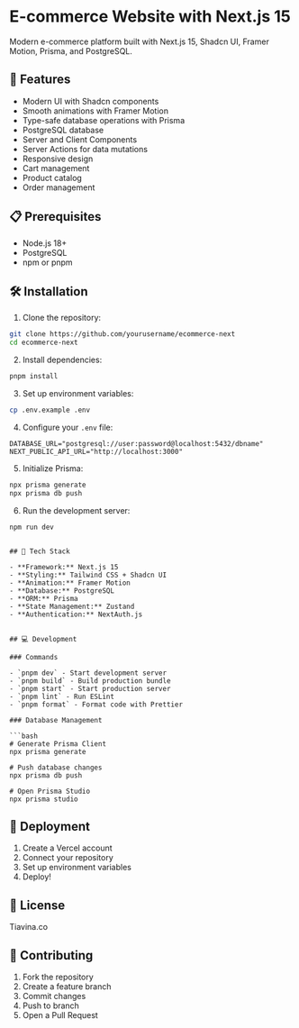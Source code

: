 # E-commerce Website with Next.js 15

Modern e-commerce platform built with Next.js 15, Shadcn UI, Framer Motion, Prisma, and PostgreSQL.

## 🚀 Features

- Modern UI with Shadcn components
- Smooth animations with Framer Motion
- Type-safe database operations with Prisma
- PostgreSQL database
- Server and Client Components
- Server Actions for data mutations
- Responsive design
- Cart management
- Product catalog
- Order management

## 📋 Prerequisites

- Node.js 18+
- PostgreSQL
- npm or pnpm

## 🛠️ Installation

1. Clone the repository:
```bash
git clone https://github.com/yourusername/ecommerce-next
cd ecommerce-next
```

2. Install dependencies:
```bash
pnpm install
```

3. Set up environment variables:
```bash
cp .env.example .env
```

4. Configure your `.env` file:
```
DATABASE_URL="postgresql://user:password@localhost:5432/dbname"
NEXT_PUBLIC_API_URL="http://localhost:3000"
```

5. Initialize Prisma:
```bash
npx prisma generate
npx prisma db push
```

6. Run the development server:
```bash
npm run dev
```
```

## 🔧 Tech Stack

- **Framework:** Next.js 15
- **Styling:** Tailwind CSS + Shadcn UI
- **Animation:** Framer Motion
- **Database:** PostgreSQL
- **ORM:** Prisma
- **State Management:** Zustand
- **Authentication:** NextAuth.js


## 💻 Development

### Commands

- `pnpm dev` - Start development server
- `pnpm build` - Build production bundle
- `pnpm start` - Start production server
- `pnpm lint` - Run ESLint
- `pnpm format` - Format code with Prettier

### Database Management

```bash
# Generate Prisma Client
npx prisma generate

# Push database changes
npx prisma db push

# Open Prisma Studio
npx prisma studio
```

## 🚀 Deployment

1. Create a Vercel account
2. Connect your repository
3. Set up environment variables
4. Deploy!

## 📝 License

Tiavina.co

## 👥 Contributing

1. Fork the repository
2. Create a feature branch
3. Commit changes
4. Push to branch
5. Open a Pull Request